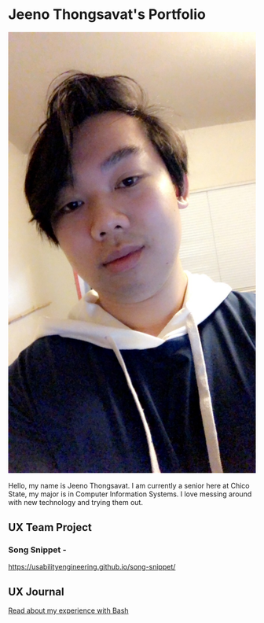 # Jeeno Thongsavat's Portfolio

![A picture of myself](/assets/jeeno-thongsavat.JPG)

Hello, my name is Jeeno Thongsavat. I am currently a senior here at Chico State, my major is in Computer Information Systems. I love messing around with new technology and trying them out. 

## UX Team Project
### Song Snippet -
https://usabilityengineering.github.io/song-snippet/


## UX Journal

[Read about my experience with Bash](j01/)
